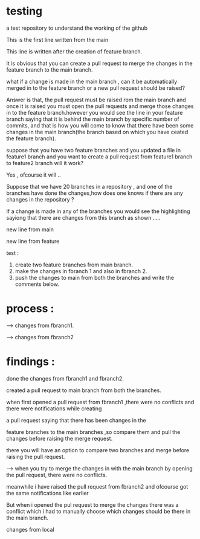 # testing
a test repository to understand the working of the github

This is the first line written from the main

This line is written after the creation of feature branch.

It is obvious that you can create a pull request to merge the changes in the feature branch  to the main branch.

what if a change is made in the main branch , can it be automatically merged in to the feature branch
or a new pull request should be raised?

Answer is that, the pull request must be raised rom the main branch and once it is raised you must open the pull requests and merge those 
changes in to the feature branch.however you would see the line in your feature branch saying that it is behind the main branch by 
specific number of commits, and that is how you will come to know that there have been some changes in the main branch(the branch based on which
you have ceated the feature branch).

suppose that you have two feature branches and you updated a file in feature1 branch and you want to create a pull request from feature1 branch to feature2 branch will it work?

Yes , ofcourse it will ..

Suppose that we have 20 branches in a repository , and one of the branches have done the changes,how does one knows if there are any changes in the repository ?

If a change is made in any of the branches you would see the highlighting sayiong that there are changes from this branch as shown .....

new line from main

new line from feature


test :

1. create two feature branches from main branch.
2. make the changes in fbranch 1 and also in fbranch 2.
3. push the changes to main from both the branches and write the comments below.



# process :
--> changes from fbranch1.

--> changes from fbranch2



# findings :

done the changes from fbranch1 and fbranch2.

created a pull request to main branch from both the branches.

when first opened a pull request from fbranch1 ,there were no conflicts and there were notifications while creating

a pull request saying that there has been changes in the 

feature branches to the main branches ,so compare them and pull the changes before raising the merge request.

there you will have an option to compare two branches and merge before raising the pull request.

--> when you try to merge the changes in with the main branch by opening the pull request, there were no conflicts.

meanwhile i have raised the pull request from fbranch2 and ofcourse got the same notifications like earlier

But when i opened the pul request to merge the changes there was a conflict which i had to manually choose which changes should be there in the main branch.

changes from local
